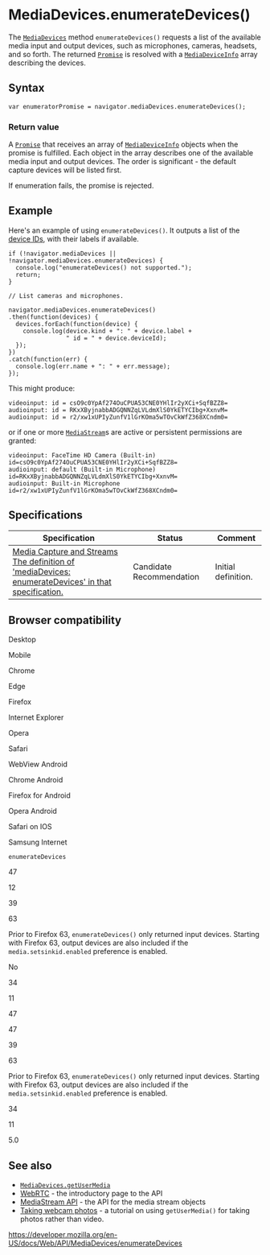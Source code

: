 MediaDevices.enumerateDevices()
===============================

The [`MediaDevices`](../mediadevices) method `enumerateDevices()` requests a list of the available media input and output devices, such as microphones, cameras, headsets, and so forth. The returned [`Promise`](https://developer.mozilla.org/en-US/docs/Web/JavaScript/Reference/Global_Objects/Promise) is resolved with a [`MediaDeviceInfo`](../mediadeviceinfo) array describing the devices.

Syntax
------

    var enumeratorPromise = navigator.mediaDevices.enumerateDevices();

### Return value

A [`Promise`](https://developer.mozilla.org/en-US/docs/Web/JavaScript/Reference/Global_Objects/Promise) that receives an array of [`MediaDeviceInfo`](../mediadeviceinfo) objects when the promise is fulfilled. Each object in the array describes one of the available media input and output devices. The order is significant - the default capture devices will be listed first.

If enumeration fails, the promise is rejected.

Example
-------

Here's an example of using `enumerateDevices()`. It outputs a list of the [device IDs](../mediadeviceinfo/deviceid), with their labels if available.

    if (!navigator.mediaDevices || !navigator.mediaDevices.enumerateDevices) {
      console.log("enumerateDevices() not supported.");
      return;
    }

    // List cameras and microphones.

    navigator.mediaDevices.enumerateDevices()
    .then(function(devices) {
      devices.forEach(function(device) {
        console.log(device.kind + ": " + device.label +
                    " id = " + device.deviceId);
      });
    })
    .catch(function(err) {
      console.log(err.name + ": " + err.message);
    });

This might produce:

    videoinput: id = csO9c0YpAf274OuCPUA53CNE0YHlIr2yXCi+SqfBZZ8=
    audioinput: id = RKxXByjnabbADGQNNZqLVLdmXlS0YkETYCIbg+XxnvM=
    audioinput: id = r2/xw1xUPIyZunfV1lGrKOma5wTOvCkWfZ368XCndm0=

or if one or more [`MediaStream`](../mediastream)s are active or persistent permissions are granted:

    videoinput: FaceTime HD Camera (Built-in) id=csO9c0YpAf274OuCPUA53CNE0YHlIr2yXCi+SqfBZZ8=
    audioinput: default (Built-in Microphone) id=RKxXByjnabbADGQNNZqLVLdmXlS0YkETYCIbg+XxnvM=
    audioinput: Built-in Microphone id=r2/xw1xUPIyZunfV1lGrKOma5wTOvCkWfZ368XCndm0=

Specifications
--------------

<table><thead><tr class="header"><th>Specification</th><th>Status</th><th>Comment</th></tr></thead><tbody><tr class="odd"><td><a href="https://w3c.github.io/mediacapture-main/#dom-mediadevices-enumeratedevices">Media Capture and Streams<br />
<span class="small">The definition of 'mediaDevices: enumerateDevices' in that specification.</span></a></td><td><span class="spec-cr">Candidate Recommendation</span></td><td>Initial definition.</td></tr></tbody></table>

Browser compatibility
---------------------

Desktop

Mobile

Chrome

Edge

Firefox

Internet Explorer

Opera

Safari

WebView Android

Chrome Android

Firefox for Android

Opera Android

Safari on IOS

Samsung Internet

`enumerateDevices`

47

12

39

63

Prior to Firefox 63, `enumerateDevices()` only returned input devices. Starting with Firefox 63, output devices are also included if the `media.setsinkid.enabled` preference is enabled.

No

34

11

47

47

39

63

Prior to Firefox 63, `enumerateDevices()` only returned input devices. Starting with Firefox 63, output devices are also included if the `media.setsinkid.enabled` preference is enabled.

34

11

5.0

See also
--------

-   [`MediaDevices.getUserMedia`](getusermedia)
-   [WebRTC](../webrtc_api) - the introductory page to the API
-   [MediaStream API](../media_streams_api) - the API for the media stream objects
-   [Taking webcam photos](../webrtc_api/taking_still_photos) - a tutorial on using `getUserMedia()` for taking photos rather than video.

<a href="https://developer.mozilla.org/en-US/docs/Web/API/MediaDevices/enumerateDevices" class="_attribution-link">https://developer.mozilla.org/en-US/docs/Web/API/MediaDevices/enumerateDevices</a>
